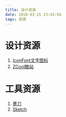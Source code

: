 ```yaml
---
title: 设计资源
date: 2018-03-25 23:43:58
tags: 资源
---
```


# 设计资源

1. [IconFont文字图标](iconfont.cn)
2. [ZCool酷站](http://www.zcool.com.cn/)


# 工具资源

1. [墨刀](https://www.mockplus.cn/)
2. [Sketch](https://www.sketchapp.com)
